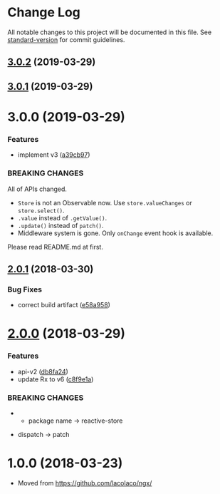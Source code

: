 # Change Log

All notable changes to this project will be documented in this file. See [standard-version](https://github.com/conventional-changelog/standard-version) for commit guidelines.

## [3.0.2](https://github.com/lacolaco/reactive-store/compare/v3.0.1...v3.0.2) (2019-03-29)



<a name="3.0.1"></a>
## [3.0.1](https://github.com/lacolaco/reactive-store/compare/v3.0.0...v3.0.1) (2019-03-29)



<a name="3.0.0"></a>
# 3.0.0 (2019-03-29)


### Features

* implement v3 ([a39cb97](https://github.com/lacolaco/reactive-store/commit/a39cb97))


### BREAKING CHANGES

All of APIs changed. 

- `Store` is not an Observable now. Use `store.valueChanges` or `store.select()`.
- `.value` instead of `.getValue()`.
- `.update()` instead of `patch()`.
- Middleware system is gone. Only `onChange` event hook is available.

Please read README.md at first.
 

<a name="2.0.1"></a>
## [2.0.1](https://github.com/lacolaco/reactive-store/compare/v2.0.0...v2.0.1) (2018-03-30)


### Bug Fixes

* correct build artifact ([e58a958](https://github.com/lacolaco/reactive-store/commit/e58a958))



<a name="2.0.0"></a>
# [2.0.0](https://github.com/lacolaco/reactive-store/compare/v1.0.0...v2.0.0) (2018-03-29)


### Features

* api-v2 ([db8fa24](https://github.com/lacolaco/reactive-store/commit/db8fa24))
* update Rx to v6 ([c8f9e1a](https://github.com/lacolaco/reactive-store/commit/c8f9e1a))


### BREAKING CHANGES

* - package name -> reactive-store
- dispatch -> patch



<a name="1.0.0"></a>

# 1.0.0 (2018-03-23)

* Moved from https://github.com/lacolaco/ngx/
